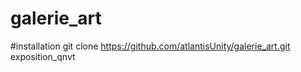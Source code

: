 # galerie_art

#installation 
git clone https://github.com/atlantisUnity/galerie_art.git exposition_qnvt
